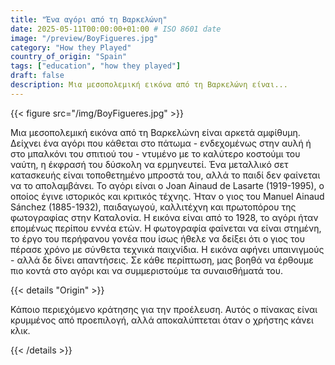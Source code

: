 ```yaml
---
title: "Ένα αγόρι από τη Βαρκελώνη"
date: 2025-05-11T00:00:00+01:00 # ISO 8601 date
image: "/preview/BoyFigueres.jpg"
category: "How they Played"
country_of_origin: "Spain"
tags: ["education", "how they played"]
draft: false
description: Μια μεσοπολεμική εικόνα από τη Βαρκελώνη είναι...
---
```




{{< figure src="/img/BoyFigueres.jpg" >}}

Μια μεσοπολεμική εικόνα από τη Βαρκελώνη είναι αρκετά αμφίθυμη. Δείχνει ένα αγόρι που κάθεται στο πάτωμα - ενδεχομένως στην αυλή ή στο μπαλκόνι του σπιτιού του - ντυμένο με το καλύτερο κοστούμι του ναύτη, η έκφρασή του δύσκολη να ερμηνευτεί. Ένα μεταλλικό σετ κατασκευής είναι τοποθετημένο μπροστά του, αλλά το παιδί δεν φαίνεται να το απολαμβάνει. Το αγόρι είναι ο Joan Ainaud de Lasarte (1919-1995), ο οποίος έγινε ιστορικός και κριτικός τέχνης. Ήταν ο γιος του Manuel Ainaud Sánchez (1885-1932), παιδαγωγού, καλλιτέχνη και πρωτοπόρου της φωτογραφίας στην Καταλονία. Η εικόνα είναι από το 1928, το αγόρι ήταν επομένως περίπου εννέα ετών. Η φωτογραφία φαίνεται να είναι στημένη, το έργο του περήφανου γονέα που ίσως ήθελε να δείξει ότι ο γιος του πέρασε χρόνο με σύνθετα τεχνικά παιχνίδια. Η εικόνα αφήνει υπαινιγμούς - αλλά δε δίνει απαντήσεις. Σε κάθε περίπτωση, μας βοηθά να έρθουμε πιο κοντά στο αγόρι και να συμμεριστούμε τα συναισθήματά του.

{{< details "Origin" >}}

Κάποιο περιεχόμενο κράτησης για την προέλευση. Αυτός ο πίνακας είναι κρυμμένος από προεπιλογή, αλλά αποκαλύπτεται όταν ο χρήστης κάνει κλικ.

{{< /details >}}


